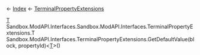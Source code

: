 ← [Index](Api-Index) ← [TerminalPropertyExtensions](Sandbox.ModAPI.Interfaces.TerminalPropertyExtensions)

[T]() Sandbox.ModAPI.Interfaces.Sandbox.ModAPI.Interfaces.TerminalPropertyExtensions.T Sandbox.ModAPI.Interfaces.TerminalPropertyExtensions.GetDefaultValue<T>(block, propertyId)<[T]()>()